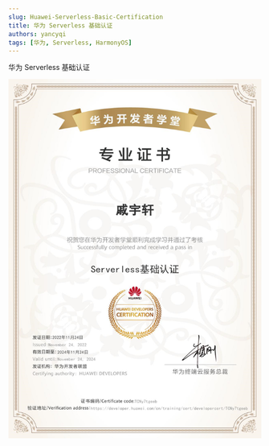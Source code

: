 ```yaml
---
slug: Huawei-Serverless-Basic-Certification
title: 华为 Serverless 基础认证
authors: yancyqi
tags: [华为, Serverless, HarmonyOS]
---
```


华为 Serverless 基础认证

<!--truncate-->

![](./Huawei-Serverless-Basic-Certification.png)